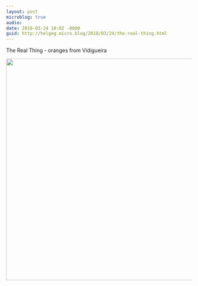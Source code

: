 ```yaml
---
layout: post
microblog: true
audio: 
date: 2018-03-24 10:02 -0000
guid: http://helgeg.micro.blog/2018/03/24/the-real-thing.html
---
```

The Real Thing - oranges from Vidigueira

<img src="http://microblog.helgegudmundsen.com/uploads/2018/f1e016893e.jpg" width="600" height="600" />
